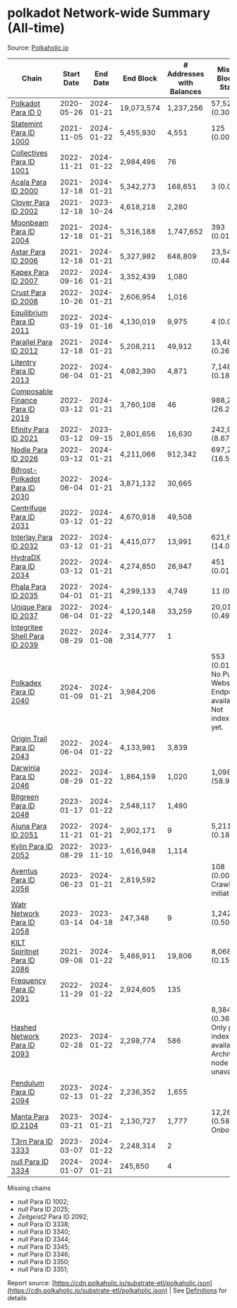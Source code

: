 # polkadot Network-wide Summary (All-time)

Source: [Polkaholic.io](https://polkaholic.io)


| Chain            | Start Date | End Date | End Block | # Addresses with Balances | Missing Blocks / Status |
| ---------------- | ---------- | ---------| --------- | ------------------------- | ----------------------- |
| [Polkadot Para ID 0](/polkadot/0-polkadot) | 2020-05-26 | 2024-01-21 | 19,073,574 |  1,237,256 | 57,525 (0.30%)  |
| [Statemint Para ID 1000](/polkadot/1000-statemint) | 2021-11-05 | 2024-01-22 | 5,455,930 |  4,551 | 125 (0.00%)  |
| [Collectives Para ID 1001](/polkadot/1001-collectives) | 2022-11-21 | 2024-01-22 | 2,984,496 |  76 |    |
| [Acala Para ID 2000](/polkadot/2000-acala) | 2021-12-18 | 2024-01-21 | 5,342,273 |  168,651 | 3 (0.00%)  |
| [Clover Para ID 2002](/polkadot/2002-clover) | 2021-12-18 | 2023-10-24 | 4,618,218 |  2,280 |    |
| [Moonbeam Para ID 2004](/polkadot/2004-moonbeam) | 2021-12-18 | 2024-01-21 | 5,316,188 |  1,747,652 | 393 (0.01%)  |
| [Astar Para ID 2006](/polkadot/2006-astar) | 2021-12-18 | 2024-01-21 | 5,327,982 |  648,809 | 23,544 (0.44%)  |
| [Kapex Para ID 2007](/polkadot/2007-kapex) | 2022-09-16 | 2024-01-21 | 3,352,439 |  1,080 |    |
| [Crust Para ID 2008](/polkadot/2008-crust) | 2022-10-26 | 2024-01-21 | 2,606,954 |  1,016 |    |
| [Equilibrium Para ID 2011](/polkadot/2011-equilibrium) | 2022-03-19 | 2024-01-16 | 4,130,019 |  9,975 | 4 (0.00%)  |
| [Parallel Para ID 2012](/polkadot/2012-parallel) | 2021-12-18 | 2024-01-21 | 5,208,211 |  49,912 | 13,489 (0.26%)  |
| [Litentry Para ID 2013](/polkadot/2013-litentry) | 2022-06-04 | 2024-01-21 | 4,082,390 |  4,871 | 7,148 (0.18%)  |
| [Composable Finance Para ID 2019](/polkadot/2019-composable) | 2022-03-12 | 2024-01-21 | 3,760,108 |  46 | 988,228 (26.28%)  |
| [Efinity Para ID 2021](/polkadot/2021-efinity) | 2022-03-12 | 2023-09-15 | 2,801,656 |  16,630 | 242,949 (8.67%)  |
| [Nodle Para ID 2026](/polkadot/2026-nodle) | 2022-03-12 | 2024-01-21 | 4,211,066 |  912,342 | 697,249 (16.56%)  |
| [Bifrost-Polkadot Para ID 2030](/polkadot/2030-bifrost-dot) | 2022-06-04 | 2024-01-21 | 3,871,132 |  30,665 |    |
| [Centrifuge Para ID 2031](/polkadot/2031-centrifuge) | 2022-03-12 | 2024-01-22 | 4,670,918 |  49,508 |    |
| [Interlay Para ID 2032](/polkadot/2032-interlay) | 2022-03-12 | 2024-01-21 | 4,415,077 |  13,991 | 621,626 (14.08%)  |
| [HydraDX Para ID 2034](/polkadot/2034-hydradx) | 2022-03-12 | 2024-01-21 | 4,274,850 |  26,947 | 451 (0.01%)  |
| [Phala Para ID 2035](/polkadot/2035-phala) | 2022-04-01 | 2024-01-21 | 4,299,133 |  4,749 | 11 (0.00%)  |
| [Unique Para ID 2037](/polkadot/2037-unique) | 2022-06-04 | 2024-01-22 | 4,120,148 |  33,259 | 20,019 (0.49%)  |
| [Integritee Shell Para ID 2039](/polkadot/2039-integritee-shell) | 2022-08-29 | 2024-01-08 | 2,314,777 |  1 |    |
| [Polkadex Para ID 2040](/polkadot/2040-polkadex) | 2024-01-09 | 2024-01-21 | 3,984,206 |   | 553 (0.01%) No Public Websocket Endpoint available: Not indexing yet. |
| [Origin Trail Para ID 2043](/polkadot/2043-origintrail) | 2022-06-04 | 2024-01-22 | 4,133,981 |  3,839 |    |
| [Darwinia Para ID 2046](/polkadot/2046-darwinia) | 2022-08-29 | 2024-01-22 | 1,864,159 |  1,020 | 1,098,047 (58.90%)  |
| [Bitgreen Para ID 2048](/polkadot/2048-bitgreen) | 2023-01-17 | 2024-01-22 | 2,548,117 |  1,490 |    |
| [Ajuna Para ID 2051](/polkadot/2051-ajuna) | 2022-11-21 | 2024-01-21 | 2,902,171 |  9 | 5,211 (0.18%)  |
| [Kylin Para ID 2052](/polkadot/2052-kylin) | 2022-08-29 | 2023-11-10 | 1,616,948 |  1,114 |    |
| [Aventus Para ID 2056](/polkadot/2056-aventus) | 2023-06-23 | 2024-01-21 | 2,819,592 |   | 108 (0.00%) Crawling initiated |
| [Watr Network Para ID 2058](/polkadot/2058-watr) | 2023-03-14 | 2023-04-18 | 247,348 |  9 | 1,242 (0.50%)  |
| [KILT Spiritnet Para ID 2086](/polkadot/2086-kilt) | 2021-09-08 | 2024-01-22 | 5,466,911 |  19,806 | 8,068 (0.15%)  |
| [Frequency Para ID 2091](/polkadot/2091-frequency) | 2022-11-29 | 2024-01-22 | 2,924,605 |  135 |    |
| [Hashed Network Para ID 2093](/polkadot/2093-hashed) | 2023-02-28 | 2024-01-22 | 2,298,774 |  586 | 8,384 (0.36%) Only partial index available: Archive node unavailable |
| [Pendulum Para ID 2094](/polkadot/2094-pendulum) | 2023-02-13 | 2024-01-22 | 2,236,352 |  1,655 |    |
| [Manta Para ID 2104](/polkadot/2104-manta) | 2023-03-21 | 2024-01-21 | 2,130,727 |  1,777 | 12,262 (0.58%) Onboarding |
| [T3rn Para ID 3333](/polkadot/3333-t3rn) | 2023-03-07 | 2024-01-22 | 2,248,314 |  2 |    |
| [null Para ID 3334](/polkadot/3334-polkadot-onboarding-3334) | 2024-01-07 | 2024-01-21 | 245,850 |  4 |    |

Missing chains


* *null* Para ID 1002; 
* *null* Para ID 2025; 
* *Zeitgeist2* Para ID 2092; 
* *null* Para ID 3338; 
* *null* Para ID 3340; 
* *null* Para ID 3344; 
* *null* Para ID 3345; 
* *null* Para ID 3346; 
* *null* Para ID 3350; 
* *null* Para ID 3351; 

Report source: [https://cdn.polkaholic.io/substrate-etl/polkaholic.json](https://cdn.polkaholic.io/substrate-etl/polkaholic.json) | See [Definitions](/DEFINITIONS.md) for details
